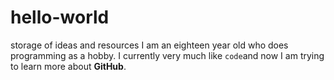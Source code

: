 # hello-world
storage of ideas and resources
I am an eighteen year old who does programming as a hobby. I currently very much like `code`and now I am trying to learn more about **GitHub**. 
